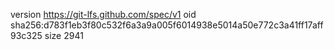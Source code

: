 version https://git-lfs.github.com/spec/v1
oid sha256:d783f1eb3f80c532f6a3a9a005f6014938e5014a50e772c3a41ff17aff93c325
size 2941
